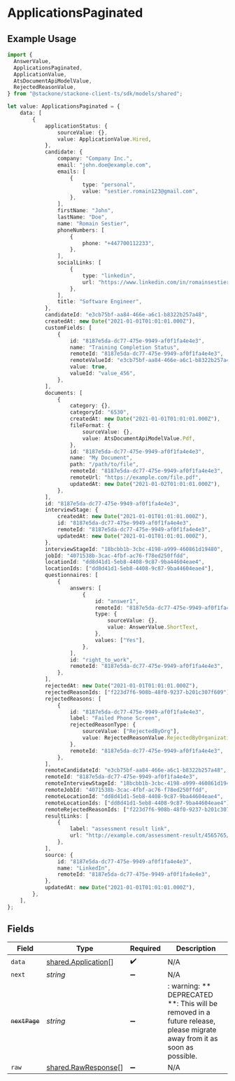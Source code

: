 # ApplicationsPaginated

## Example Usage

```typescript
import {
  AnswerValue,
  ApplicationsPaginated,
  ApplicationValue,
  AtsDocumentApiModelValue,
  RejectedReasonValue,
} from "@stackone/stackone-client-ts/sdk/models/shared";

let value: ApplicationsPaginated = {
    data: [
        {
            applicationStatus: {
                sourceValue: {},
                value: ApplicationValue.Hired,
            },
            candidate: {
                company: "Company Inc.",
                email: "john.doe@example.com",
                emails: [
                    {
                        type: "personal",
                        value: "sestier.romain123@gmail.com",
                    },
                ],
                firstName: "John",
                lastName: "Doe",
                name: "Romain Sestier",
                phoneNumbers: [
                    {
                        phone: "+447700112233",
                    },
                ],
                socialLinks: [
                    {
                        type: "linkedin",
                        url: "https://www.linkedin.com/in/romainsestier/",
                    },
                ],
                title: "Software Engineer",
            },
            candidateId: "e3cb75bf-aa84-466e-a6c1-b8322b257a48",
            createdAt: new Date("2021-01-01T01:01:01.000Z"),
            customFields: [
                {
                    id: "8187e5da-dc77-475e-9949-af0f1fa4e4e3",
                    name: "Training Completion Status",
                    remoteId: "8187e5da-dc77-475e-9949-af0f1fa4e4e3",
                    remoteValueId: "e3cb75bf-aa84-466e-a6c1-b8322b257a48",
                    value: true,
                    valueId: "value_456",
                },
            ],
            documents: [
                {
                    category: {},
                    categoryId: "6530",
                    createdAt: new Date("2021-01-01T01:01:01.000Z"),
                    fileFormat: {
                        sourceValue: {},
                        value: AtsDocumentApiModelValue.Pdf,
                    },
                    id: "8187e5da-dc77-475e-9949-af0f1fa4e4e3",
                    name: "My Document",
                    path: "/path/to/file",
                    remoteId: "8187e5da-dc77-475e-9949-af0f1fa4e4e3",
                    remoteUrl: "https://example.com/file.pdf",
                    updatedAt: new Date("2021-01-02T01:01:01.000Z"),
                },
            ],
            id: "8187e5da-dc77-475e-9949-af0f1fa4e4e3",
            interviewStage: {
                createdAt: new Date("2021-01-01T01:01:01.000Z"),
                id: "8187e5da-dc77-475e-9949-af0f1fa4e4e3",
                remoteId: "8187e5da-dc77-475e-9949-af0f1fa4e4e3",
                updatedAt: new Date("2021-01-01T01:01:01.000Z"),
            },
            interviewStageId: "18bcbb1b-3cbc-4198-a999-460861d19480",
            jobId: "4071538b-3cac-4fbf-ac76-f78ed250ffdd",
            locationId: "dd8d41d1-5eb8-4408-9c87-9ba44604eae4",
            locationIds: ["dd8d41d1-5eb8-4408-9c87-9ba44604eae4"],
            questionnaires: [
                {
                    answers: [
                        {
                            id: "answer1",
                            remoteId: "8187e5da-dc77-475e-9949-af0f1fa4e4e3",
                            type: {
                                sourceValue: {},
                                value: AnswerValue.ShortText,
                            },
                            values: ["Yes"],
                        },
                    ],
                    id: "right_to_work",
                    remoteId: "8187e5da-dc77-475e-9949-af0f1fa4e4e3",
                },
            ],
            rejectedAt: new Date("2021-01-01T01:01:01.000Z"),
            rejectedReasonIds: ["f223d7f6-908b-48f0-9237-b201c307f609"],
            rejectedReasons: [
                {
                    id: "8187e5da-dc77-475e-9949-af0f1fa4e4e3",
                    label: "Failed Phone Screen",
                    rejectedReasonType: {
                        sourceValue: ["RejectedByOrg"],
                        value: RejectedReasonValue.RejectedByOrganization,
                    },
                    remoteId: "8187e5da-dc77-475e-9949-af0f1fa4e4e3",
                },
            ],
            remoteCandidateId: "e3cb75bf-aa84-466e-a6c1-b8322b257a48",
            remoteId: "8187e5da-dc77-475e-9949-af0f1fa4e4e3",
            remoteInterviewStageId: "18bcbb1b-3cbc-4198-a999-460861d19480",
            remoteJobId: "4071538b-3cac-4fbf-ac76-f78ed250ffdd",
            remoteLocationId: "dd8d41d1-5eb8-4408-9c87-9ba44604eae4",
            remoteLocationIds: ["dd8d41d1-5eb8-4408-9c87-9ba44604eae4"],
            remoteRejectedReasonIds: ["f223d7f6-908b-48f0-9237-b201c307f609"],
            resultLinks: [
                {
                    label: "assessment result link",
                    url: "http://example.com/assessment-result/4565765/data",
                },
            ],
            source: {
                id: "8187e5da-dc77-475e-9949-af0f1fa4e4e3",
                name: "LinkedIn",
                remoteId: "8187e5da-dc77-475e-9949-af0f1fa4e4e3",
            },
            updatedAt: new Date("2021-01-01T01:01:01.000Z"),
        },
    ],
};
```

## Fields

| Field                                                                                                                   | Type                                                                                                                    | Required                                                                                                                | Description                                                                                                             |
| ----------------------------------------------------------------------------------------------------------------------- | ----------------------------------------------------------------------------------------------------------------------- | ----------------------------------------------------------------------------------------------------------------------- | ----------------------------------------------------------------------------------------------------------------------- |
| `data`                                                                                                                  | [shared.Application](../../../sdk/models/shared/application.md)[]                                                       | :heavy_check_mark:                                                                                                      | N/A                                                                                                                     |
| `next`                                                                                                                  | *string*                                                                                                                | :heavy_minus_sign:                                                                                                      | N/A                                                                                                                     |
| ~~`nextPage`~~                                                                                                          | *string*                                                                                                                | :heavy_minus_sign:                                                                                                      | : warning: ** DEPRECATED **: This will be removed in a future release, please migrate away from it as soon as possible. |
| `raw`                                                                                                                   | [shared.RawResponse](../../../sdk/models/shared/rawresponse.md)[]                                                       | :heavy_minus_sign:                                                                                                      | N/A                                                                                                                     |